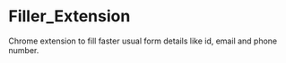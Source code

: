 # Filler_Extension
Chrome extension to fill faster usual form details like id, email and phone number.
